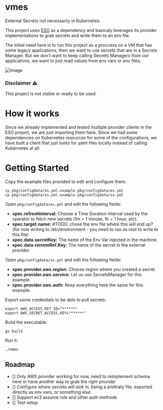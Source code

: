 # vmes

External Secrets not necessarily in Kubernetes.

This project uses [ESO](https://github.com/external-secrets/external-secrets) as a dependency and basicaly leverages its provider implementations to grab secrets and write them to an env file.

The initial need here is to run this project as a proccess on a VM that has some legacy applications, then we want to use secrets that are in a Secrets Manager. But we don't want to keep calling Secrets Managers from our applications, we want to just read values from env vars or env files.

![image](https://user-images.githubusercontent.com/2432275/148208852-03bf4422-e392-4fb0-86c4-a6166cb5bc67.png)


### Disclaimer ⚠️

This project is not stable or ready to be used. 

# How it works

Since we already implemented and tested multiple provider clients in the ESO project, we are just importing them here. Since we had some dependencies on Kubernetes resources for some of the configurations, we have built a client that just looks for yaml files locally instead of calling Kubernetes at all.

# Getting Started

Copy the example files provided to edit and configure them:

```
cp pkg/configdata/es.yml.example pkg/configdata/es.yml
cp pkg/configdata/ss.yml.example pkg/configdata/ss.yml
```

Open `pkg/configdata/es.yml` and edit the following fields:

- **spec.refreshInterval:** Choose a Time Duration interval used by the operator to fetch new secrets (1m = 1 minute, 1h = 1 hour, etc).
- **spec.target.name:** #TODO: chose the env file where this will end up? (for now writing to /etc/environment - you need to run as root to write to this file)
- **spec.data.secretKey:** The name of the Env Var injected in the machine.
- **spec.data.remoteRef.Key:** The name of the secret in the external provider.

Open `pkg/configdata/ss.yml` and edit the following fields:

- **spec.provider.aws.region:** Choose region where you created a secret.
- **spec.provider.aws.service:** Let us use SecretsManager for this example.
- **spec.provider.aws.auth:** Keep everything here the same for this example.


Export some credentials to be able to pull secrets:

```
export AWS_ACCESS_KEY_ID="******"
export AWS_SECRET_ACCESS_KEY="******"
```

Build the executable:

```
go build
```

Run it:

```
./vmes
```

## Roadmap

- [] Only AWS provider working for now, need to reimplement schema here or have another way to grab the right provider
- [] Configure where secrets will sink in, being a arbitraty file, exported directly as env vars, or something else.
- [] Support ec2 assume role and other auth methods
- [] Test setup
